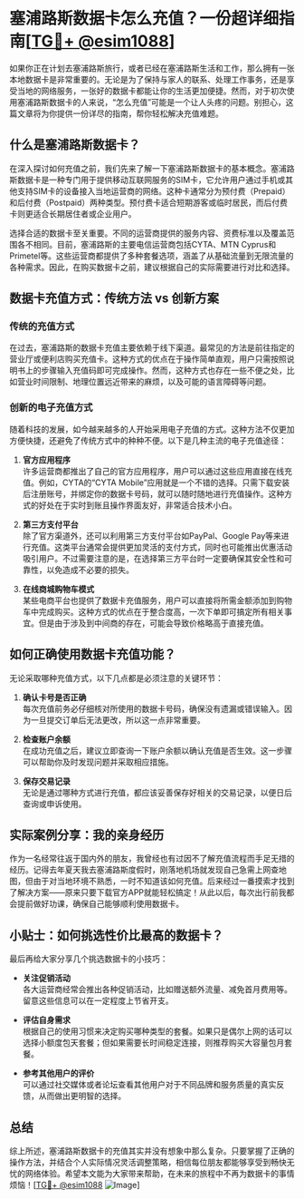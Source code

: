 # 塞浦路斯数据卡怎么充值？一份超详细指南[[TG💪+ @esim1088](https://t.me/s/esim1088)]

如果你正在计划去塞浦路斯旅行，或者已经在塞浦路斯生活和工作，那么拥有一张本地数据卡是非常重要的。无论是为了保持与家人的联系、处理工作事务，还是享受当地的网络服务，一张好的数据卡都能让你的生活更加便捷。然而，对于初次使用塞浦路斯数据卡的人来说，“怎么充值”可能是一个让人头疼的问题。别担心，这篇文章将为你提供一份详尽的指南，帮你轻松解决充值难题。

## 什么是塞浦路斯数据卡？

在深入探讨如何充值之前，我们先来了解一下塞浦路斯数据卡的基本概念。塞浦路斯数据卡是一种专门用于提供移动互联网服务的SIM卡，它允许用户通过手机或其他支持SIM卡的设备接入当地运营商的网络。这种卡通常分为预付费（Prepaid）和后付费（Postpaid）两种类型。预付费卡适合短期游客或临时居民，而后付费卡则更适合长期居住者或企业用户。

选择合适的数据卡至关重要。不同的运营商提供的服务内容、资费标准以及覆盖范围各不相同。目前，塞浦路斯的主要电信运营商包括CYTA、MTN Cyprus和Primetel等。这些运营商都提供了多种套餐选项，涵盖了从基础流量到无限流量的各种需求。因此，在购买数据卡之前，建议根据自己的实际需要进行对比和选择。

## 数据卡充值方式：传统方法 vs 创新方案

### 传统的充值方式

在过去，塞浦路斯的数据卡充值主要依赖于线下渠道。最常见的方法是前往指定的营业厅或便利店购买充值卡。这种方式的优点在于操作简单直观，用户只需按照说明书上的步骤输入充值码即可完成操作。然而，这种方式也存在一些不便之处，比如营业时间限制、地理位置远近带来的麻烦，以及可能的语言障碍等问题。

### 创新的电子充值方式

随着科技的发展，如今越来越多的人开始采用电子充值的方式。这种方法不仅更加方便快捷，还避免了传统方式中的种种不便。以下是几种主流的电子充值途径：

1. **官方应用程序**  
许多运营商都推出了自己的官方应用程序，用户可以通过这些应用直接在线充值。例如，CYTA的“CYTA Mobile”应用就是一个不错的选择。只需下载安装后注册账号，并绑定你的数据卡号码，就可以随时随地进行充值操作。这种方式的好处在于实时到账且操作界面友好，非常适合技术小白。

2. **第三方支付平台**  
除了官方渠道外，还可以利用第三方支付平台如PayPal、Google Pay等来进行充值。这类平台通常会提供更加灵活的支付方式，同时也可能推出优惠活动吸引用户。不过需要注意的是，在选择第三方平台时一定要确保其安全性和可靠性，以免造成不必要的损失。

3. **在线商城购物车模式**  
某些电商平台也提供了数据卡充值服务，用户可以直接将所需金额添加到购物车中完成购买。这种方式的优点在于整合度高，一次下单即可搞定所有相关事宜。但是由于涉及到中间商的存在，可能会导致价格略高于直接充值。

## 如何正确使用数据卡充值功能？

无论采取哪种充值方式，以下几点都是必须注意的关键环节：

1. **确认卡号是否正确**  
每次充值前务必仔细核对所使用的数据卡号码，确保没有遗漏或错误输入。因为一旦提交订单后无法更改，所以这一点非常重要。

2. **检查账户余额**  
在成功充值之后，建议立即查询一下账户余额以确认充值是否生效。这一步骤可以帮助你及时发现问题并采取相应措施。

3. **保存交易记录**  
无论是通过哪种方式进行充值，都应该妥善保存好相关的交易记录，以便日后查询或申诉使用。

## 实际案例分享：我的亲身经历

作为一名经常往返于国内外的朋友，我曾经也有过因不了解充值流程而手足无措的经历。记得去年夏天我去塞浦路斯度假时，刚落地机场就发现自己急需上网查地图，但由于对当地环境不熟悉，一时不知道该如何充值。后来经过一番摸索才找到了解决方案——原来只要下载官方APP就能轻松搞定！从此以后，每次出行前我都会提前做好功课，确保自己能够顺利使用数据卡。

## 小贴士：如何挑选性价比最高的数据卡？

最后再给大家分享几个挑选数据卡的小技巧：

- **关注促销活动**  
各大运营商经常会推出各种促销活动，比如赠送额外流量、减免首月费用等。留意这些信息可以在一定程度上节省开支。
  
- **评估自身需求**  
根据自己的使用习惯来决定购买哪种类型的套餐。如果只是偶尔上网的话可以选择小额度包天套餐；但如果需要长时间稳定连接，则推荐购买大容量包月套餐。

- **参考其他用户的评价**  
可以通过社交媒体或者论坛查看其他用户对于不同品牌和服务质量的真实反馈，从而做出更明智的选择。

## 总结

综上所述，塞浦路斯数据卡的充值其实并没有想象中那么复杂。只要掌握了正确的操作方法，并结合个人实际情况灵活调整策略，相信每位朋友都能够享受到畅快无忧的网络体验。希望本文能为大家带来帮助，在未来的旅程中不再为数据卡的事情烦恼！[[TG💪+ @esim1088](https://t.me/s/esim1088) ![Image](https://i.postimg.cc/4NQfJmqS/Snipaste-2025-05-13-00-14-12.png)]